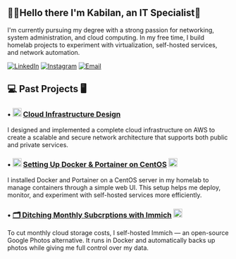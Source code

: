 ## 👨‍💻Hello there I'm Kabilan, an IT Specialist👋
I'm currently pursuing my degree with a strong passion for networking, system administration, and cloud computing. In my free time, I build homelab projects to experiment with virtualization, self-hosted services, and network automation.

[![LinkedIn](https://img.shields.io/badge/LinkedIn-Profile-blue?logo=linkedin)](https://www.linkedin.com/in/yourlinkedin)
[![Instagram](https://img.shields.io/badge/Instagram-Follow-e4405f?logo=instagram&logoColor=white)](https://www.instagram.com/yourinstagram)
[![Email](https://img.shields.io/badge/Email-Contact%20-blue?logo=gmail)](mailto:kabilankathiravan949@gmail.com)

## 💻 Past Projects 🖥️

### • <img src="https://cdn.jsdelivr.net/gh/homarr-labs/dashboard-icons/svg/aws-light.svg" alt="AWS Logo" height="20"> [Cloud Infrastructure Design](https://github.com/kabilankks/awskks)
I designed and implemented a complete cloud infrastructure on AWS to create a scalable and secure network architecture that supports both public and private services.
### • <img src="https://cdn.jsdelivr.net/gh/homarr-labs/dashboard-icons/svg/docker.svg" alt="Docker Logo" height="20"> [Setting Up Docker & Portainer on CentOS](https://github.com/kabilankks/dockerkks) <img src="https://cdn.jsdelivr.net/gh/homarr-labs/dashboard-icons/svg/portainer.svg" alt="Portainer Logo" height="20">
I installed Docker and Portainer on a CentOS server in my homelab to manage containers through a simple web UI. This setup helps me deploy, monitor, and experiment with self-hosted services more efficiently.
### • [🗂️ Ditching Monthly Subcrptions with Immich](https://github.com/kabilankks/imagekks) <img src="https://cdn.jsdelivr.net/gh/homarr-labs/dashboard-icons/svg/immich.svg" alt="Immich Logo" height="20">
To cut monthly cloud storage costs, I self-hosted Immich — an open-source Google Photos alternative. It runs in Docker and automatically backs up photos while giving me full control over my data.
